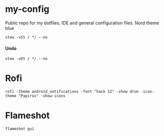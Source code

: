# my-config
Public repo for my dotfiles, IDE and general configuration files.
Nord theme blue

```stow -vSt / */ --no```  

#### Undo
```stow -vDt / */ --no```

# Rofi
```rofi -theme android_notifications -font "hack 12" -show drun -icon-theme "Papirus" -show-icons```

# Flameshot
```flameshot gui```

